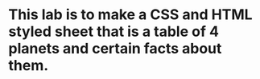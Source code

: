 # This lab is to make a CSS and HTML styled sheet that is a table of 4 planets and certain facts about them.

